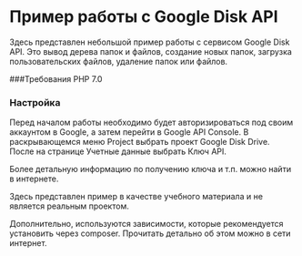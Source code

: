 # Пример работы с Google Disk API

Здесь представлен небольшой пример работы с сервисом Google Disk API. Это вывод дерева папок и файлов, создание новых папок, загрузка пользовательских файлов, удаление папок или файлов.

###Требования
PHP 7.0

### Настройка
Перед началом работы необходимо будет авторизироваться под своим аккаунтом в Google, а затем перейти в Google API Console.
В раскрывающемся меню Project выбрать проект Google Disk Drive. После на странице Учетные данные выбрать Ключ API.

Более детальную информацию по получению ключа и т.п. можно найти в интернете.

Здесь представлен пример в качестве учебного материала и не является реальным проектом.

Дополнительно, используются зависимости, которые рекомендуется установить через composer. Прочитать детально об этом можно в сети интернет. 
